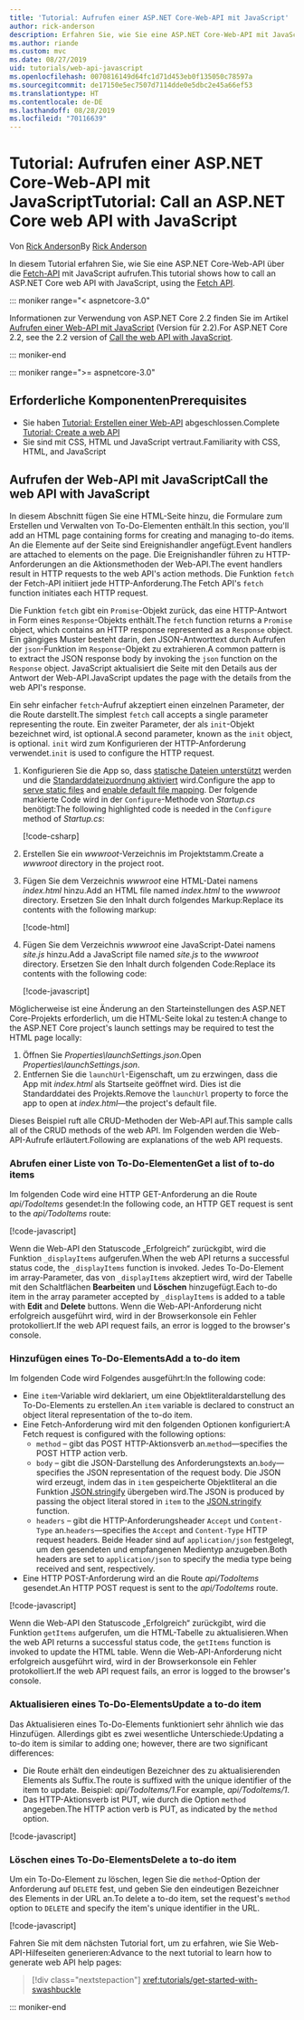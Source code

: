 ```yaml
---
title: 'Tutorial: Aufrufen einer ASP.NET Core-Web-API mit JavaScript'
author: rick-anderson
description: Erfahren Sie, wie Sie eine ASP.NET Core-Web-API mit JavaScript aufrufen.
ms.author: riande
ms.custom: mvc
ms.date: 08/27/2019
uid: tutorials/web-api-javascript
ms.openlocfilehash: 0070816149d64fc1d71d453eb0f135050c78597a
ms.sourcegitcommit: de17150e5ec7507d7114dde0e5dbc2e45a66ef53
ms.translationtype: HT
ms.contentlocale: de-DE
ms.lasthandoff: 08/28/2019
ms.locfileid: "70116639"
---
```

# <a name="tutorial-call-an-aspnet-core-web-api-with-javascript"></a><span data-ttu-id="177f4-103">Tutorial: Aufrufen einer ASP.NET Core-Web-API mit JavaScript</span><span class="sxs-lookup"><span data-stu-id="177f4-103">Tutorial: Call an ASP.NET Core web API with JavaScript</span></span>

<span data-ttu-id="177f4-104">Von [Rick Anderson](https://twitter.com/RickAndMSFT)</span><span class="sxs-lookup"><span data-stu-id="177f4-104">By [Rick Anderson](https://twitter.com/RickAndMSFT)</span></span>

<span data-ttu-id="177f4-105">In diesem Tutorial erfahren Sie, wie Sie eine ASP.NET Core-Web-API über die [Fetch-API](https://developer.mozilla.org/docs/Web/API/Fetch_API) mit JavaScript aufrufen.</span><span class="sxs-lookup"><span data-stu-id="177f4-105">This tutorial shows how to call an ASP.NET Core web API with JavaScript, using the [Fetch API](https://developer.mozilla.org/docs/Web/API/Fetch_API).</span></span>

::: moniker range="< aspnetcore-3.0"

<span data-ttu-id="177f4-106">Informationen zur Verwendung von ASP.NET Core 2.2 finden Sie im Artikel [Aufrufen einer Web-API mit JavaScript](xref:tutorials/first-web-api#call-the-web-api-with-javascript) (Version für 2.2).</span><span class="sxs-lookup"><span data-stu-id="177f4-106">For ASP.NET Core 2.2, see the 2.2 version of [Call the web API with JavaScript](xref:tutorials/first-web-api#call-the-web-api-with-javascript).</span></span>

::: moniker-end

::: moniker range=">= aspnetcore-3.0"

## <a name="prerequisites"></a><span data-ttu-id="177f4-107">Erforderliche Komponenten</span><span class="sxs-lookup"><span data-stu-id="177f4-107">Prerequisites</span></span>

* <span data-ttu-id="177f4-108">Sie haben [Tutorial: Erstellen einer Web-API](xref:tutorials/first-web-api) abgeschlossen.</span><span class="sxs-lookup"><span data-stu-id="177f4-108">Complete [Tutorial: Create a web API](xref:tutorials/first-web-api)</span></span>
* <span data-ttu-id="177f4-109">Sie sind mit CSS, HTML und JavaScript vertraut.</span><span class="sxs-lookup"><span data-stu-id="177f4-109">Familiarity with CSS, HTML, and JavaScript</span></span>

## <a name="call-the-web-api-with-javascript"></a><span data-ttu-id="177f4-110">Aufrufen der Web-API mit JavaScript</span><span class="sxs-lookup"><span data-stu-id="177f4-110">Call the web API with JavaScript</span></span>

<span data-ttu-id="177f4-111">In diesem Abschnitt fügen Sie eine HTML-Seite hinzu, die Formulare zum Erstellen und Verwalten von To-Do-Elementen enthält.</span><span class="sxs-lookup"><span data-stu-id="177f4-111">In this section, you'll add an HTML page containing forms for creating and managing to-do items.</span></span> <span data-ttu-id="177f4-112">An die Elemente auf der Seite sind Ereignishandler angefügt.</span><span class="sxs-lookup"><span data-stu-id="177f4-112">Event handlers are attached to elements on the page.</span></span> <span data-ttu-id="177f4-113">Die Ereignishandler führen zu HTTP-Anforderungen an die Aktionsmethoden der Web-API.</span><span class="sxs-lookup"><span data-stu-id="177f4-113">The event handlers result in HTTP requests to the web API's action methods.</span></span> <span data-ttu-id="177f4-114">Die Funktion `fetch` der Fetch-API initiiert jede HTTP-Anforderung.</span><span class="sxs-lookup"><span data-stu-id="177f4-114">The Fetch API's `fetch` function initiates each HTTP request.</span></span>

<span data-ttu-id="177f4-115">Die Funktion `fetch` gibt ein `Promise`-Objekt zurück, das eine HTTP-Antwort in Form eines `Response`-Objekts enthält.</span><span class="sxs-lookup"><span data-stu-id="177f4-115">The `fetch` function returns a `Promise` object, which contains an HTTP response represented as a `Response` object.</span></span> <span data-ttu-id="177f4-116">Ein gängiges Muster besteht darin, den JSON-Antworttext durch Aufrufen der `json`-Funktion im `Response`-Objekt zu extrahieren.</span><span class="sxs-lookup"><span data-stu-id="177f4-116">A common pattern is to extract the JSON response body by invoking the `json` function on the `Response` object.</span></span> <span data-ttu-id="177f4-117">JavaScript aktualisiert die Seite mit den Details aus der Antwort der Web-API.</span><span class="sxs-lookup"><span data-stu-id="177f4-117">JavaScript updates the page with the details from the web API's response.</span></span>

<span data-ttu-id="177f4-118">Ein sehr einfacher `fetch`-Aufruf akzeptiert einen einzelnen Parameter, der die Route darstellt.</span><span class="sxs-lookup"><span data-stu-id="177f4-118">The simplest `fetch` call accepts a single parameter representing the route.</span></span> <span data-ttu-id="177f4-119">Ein zweiter Parameter, der als `init`-Objekt bezeichnet wird, ist optional.</span><span class="sxs-lookup"><span data-stu-id="177f4-119">A second parameter, known as the `init` object, is optional.</span></span> <span data-ttu-id="177f4-120">`init` wird zum Konfigurieren der HTTP-Anforderung verwendet.</span><span class="sxs-lookup"><span data-stu-id="177f4-120">`init` is used to configure the HTTP request.</span></span>

1. <span data-ttu-id="177f4-121">Konfigurieren Sie die App so, dass [statische Dateien unterstützt](/dotnet/api/microsoft.aspnetcore.builder.staticfileextensions.usestaticfiles#Microsoft_AspNetCore_Builder_StaticFileExtensions_UseStaticFiles_Microsoft_AspNetCore_Builder_IApplicationBuilder_) werden und die [Standarddateizuordnung aktiviert](/dotnet/api/microsoft.aspnetcore.builder.defaultfilesextensions.usedefaultfiles#Microsoft_AspNetCore_Builder_DefaultFilesExtensions_UseDefaultFiles_Microsoft_AspNetCore_Builder_IApplicationBuilder_) wird.</span><span class="sxs-lookup"><span data-stu-id="177f4-121">Configure the app to [serve static files](/dotnet/api/microsoft.aspnetcore.builder.staticfileextensions.usestaticfiles#Microsoft_AspNetCore_Builder_StaticFileExtensions_UseStaticFiles_Microsoft_AspNetCore_Builder_IApplicationBuilder_) and [enable default file mapping](/dotnet/api/microsoft.aspnetcore.builder.defaultfilesextensions.usedefaultfiles#Microsoft_AspNetCore_Builder_DefaultFilesExtensions_UseDefaultFiles_Microsoft_AspNetCore_Builder_IApplicationBuilder_).</span></span> <span data-ttu-id="177f4-122">Der folgende markierte Code wird in der `Configure`-Methode von *Startup.cs* benötigt:</span><span class="sxs-lookup"><span data-stu-id="177f4-122">The following highlighted code is needed in the `Configure` method of *Startup.cs*:</span></span>

    [!code-csharp[](first-web-api/samples/3.0/TodoApi/StartupJavaScript.cs?highlight=8-9&name=snippet_configure)]

1. <span data-ttu-id="177f4-123">Erstellen Sie ein *wwwroot*-Verzeichnis im Projektstamm.</span><span class="sxs-lookup"><span data-stu-id="177f4-123">Create a *wwwroot* directory in the project root.</span></span>

1. <span data-ttu-id="177f4-124">Fügen Sie dem Verzeichnis *wwwroot* eine HTML-Datei namens *index.html* hinzu.</span><span class="sxs-lookup"><span data-stu-id="177f4-124">Add an HTML file named *index.html* to the *wwwroot* directory.</span></span> <span data-ttu-id="177f4-125">Ersetzen Sie den Inhalt durch folgendes Markup:</span><span class="sxs-lookup"><span data-stu-id="177f4-125">Replace its contents with the following markup:</span></span>

    [!code-html[](first-web-api/samples/3.0/TodoApi/wwwroot/index.html)]

1. <span data-ttu-id="177f4-126">Fügen Sie dem Verzeichnis *wwwroot* eine JavaScript-Datei namens *site.js* hinzu.</span><span class="sxs-lookup"><span data-stu-id="177f4-126">Add a JavaScript file named *site.js* to the *wwwroot* directory.</span></span> <span data-ttu-id="177f4-127">Ersetzen Sie den Inhalt durch folgenden Code:</span><span class="sxs-lookup"><span data-stu-id="177f4-127">Replace its contents with the following code:</span></span>

    [!code-javascript[](first-web-api/samples/3.0/TodoApi/wwwroot/js/site.js?name=snippet_SiteJs)]

<span data-ttu-id="177f4-128">Möglicherweise ist eine Änderung an den Starteinstellungen des ASP.NET Core-Projekts erforderlich, um die HTML-Seite lokal zu testen:</span><span class="sxs-lookup"><span data-stu-id="177f4-128">A change to the ASP.NET Core project's launch settings may be required to test the HTML page locally:</span></span>

1. <span data-ttu-id="177f4-129">Öffnen Sie *Properties\launchSettings.json*.</span><span class="sxs-lookup"><span data-stu-id="177f4-129">Open *Properties\launchSettings.json*.</span></span>
1. <span data-ttu-id="177f4-130">Entfernen Sie die `launchUrl`-Eigenschaft, um zu erzwingen, dass die App mit *index.html* als Startseite geöffnet wird. Dies ist die Standarddatei des Projekts.</span><span class="sxs-lookup"><span data-stu-id="177f4-130">Remove the `launchUrl` property to force the app to open at *index.html*&mdash;the project's default file.</span></span>

<span data-ttu-id="177f4-131">Dieses Beispiel ruft alle CRUD-Methoden der Web-API auf.</span><span class="sxs-lookup"><span data-stu-id="177f4-131">This sample calls all of the CRUD methods of the web API.</span></span> <span data-ttu-id="177f4-132">Im Folgenden werden die Web-API-Aufrufe erläutert.</span><span class="sxs-lookup"><span data-stu-id="177f4-132">Following are explanations of the web API requests.</span></span>

### <a name="get-a-list-of-to-do-items"></a><span data-ttu-id="177f4-133">Abrufen einer Liste von To-Do-Elementen</span><span class="sxs-lookup"><span data-stu-id="177f4-133">Get a list of to-do items</span></span>

<span data-ttu-id="177f4-134">Im folgenden Code wird eine HTTP GET-Anforderung an die Route *api/TodoItems* gesendet:</span><span class="sxs-lookup"><span data-stu-id="177f4-134">In the following code, an HTTP GET request is sent to the *api/TodoItems* route:</span></span>

[!code-javascript[](first-web-api/samples/3.0/TodoApi/wwwroot/js/site.js?name=snippet_GetItems)]

<span data-ttu-id="177f4-135">Wenn die Web-API den Statuscode „Erfolgreich“ zurückgibt, wird die Funktion `_displayItems` aufgerufen.</span><span class="sxs-lookup"><span data-stu-id="177f4-135">When the web API returns a successful status code, the `_displayItems` function is invoked.</span></span> <span data-ttu-id="177f4-136">Jedes To-Do-Element im array-Parameter, das von `_displayItems` akzeptiert wird, wird der Tabelle mit den Schaltflächen **Bearbeiten** und **Löschen** hinzugefügt.</span><span class="sxs-lookup"><span data-stu-id="177f4-136">Each to-do item in the array parameter accepted by `_displayItems` is added to a table with **Edit** and **Delete** buttons.</span></span> <span data-ttu-id="177f4-137">Wenn die Web-API-Anforderung nicht erfolgreich ausgeführt wird, wird in der Browserkonsole ein Fehler protokolliert.</span><span class="sxs-lookup"><span data-stu-id="177f4-137">If the web API request fails, an error is logged to the browser's console.</span></span>

### <a name="add-a-to-do-item"></a><span data-ttu-id="177f4-138">Hinzufügen eines To-Do-Elements</span><span class="sxs-lookup"><span data-stu-id="177f4-138">Add a to-do item</span></span>

<span data-ttu-id="177f4-139">Im folgenden Code wird Folgendes ausgeführt:</span><span class="sxs-lookup"><span data-stu-id="177f4-139">In the following code:</span></span>

* <span data-ttu-id="177f4-140">Eine `item`-Variable wird deklariert, um eine Objektliteraldarstellung des To-Do-Elements zu erstellen.</span><span class="sxs-lookup"><span data-stu-id="177f4-140">An `item` variable is declared to construct an object literal representation of the to-do item.</span></span>
* <span data-ttu-id="177f4-141">Eine Fetch-Anforderung wird mit den folgenden Optionen konfiguriert:</span><span class="sxs-lookup"><span data-stu-id="177f4-141">A Fetch request is configured with the following options:</span></span>
    * <span data-ttu-id="177f4-142">`method` – gibt das POST HTTP-Aktionsverb an.</span><span class="sxs-lookup"><span data-stu-id="177f4-142">`method`&mdash;specifies the POST HTTP action verb.</span></span>
    * <span data-ttu-id="177f4-143">`body` – gibt die JSON-Darstellung des Anforderungstexts an.</span><span class="sxs-lookup"><span data-stu-id="177f4-143">`body`&mdash;specifies the JSON representation of the request body.</span></span> <span data-ttu-id="177f4-144">Die JSON wird erzeugt, indem das in `item` gespeicherte Objektliteral an die Funktion [JSON.stringify](https://developer.mozilla.org/docs/Web/JavaScript/Reference/Global_Objects/JSON/stringify) übergeben wird.</span><span class="sxs-lookup"><span data-stu-id="177f4-144">The JSON is produced by passing the object literal stored in `item` to the [JSON.stringify](https://developer.mozilla.org/docs/Web/JavaScript/Reference/Global_Objects/JSON/stringify) function.</span></span>
    * <span data-ttu-id="177f4-145">`headers` – gibt die HTTP-Anforderungsheader `Accept` und `Content-Type` an.</span><span class="sxs-lookup"><span data-stu-id="177f4-145">`headers`&mdash;specifies the `Accept` and `Content-Type` HTTP request headers.</span></span> <span data-ttu-id="177f4-146">Beide Header sind auf `application/json` festgelegt, um den gesendeten und empfangenen Medientyp anzugeben.</span><span class="sxs-lookup"><span data-stu-id="177f4-146">Both headers are set to `application/json` to specify the media type being received and sent, respectively.</span></span>
* <span data-ttu-id="177f4-147">Eine HTTP POST-Anforderung wird an die Route *api/TodoItems* gesendet.</span><span class="sxs-lookup"><span data-stu-id="177f4-147">An HTTP POST request is sent to the *api/TodoItems* route.</span></span>

[!code-javascript[](first-web-api/samples/3.0/TodoApi/wwwroot/js/site.js?name=snippet_AddItem)]

<span data-ttu-id="177f4-148">Wenn die Web-API den Statuscode „Erfolgreich“ zurückgibt, wird die Funktion `getItems` aufgerufen, um die HTML-Tabelle zu aktualisieren.</span><span class="sxs-lookup"><span data-stu-id="177f4-148">When the web API returns a successful status code, the `getItems` function is invoked to update the HTML table.</span></span> <span data-ttu-id="177f4-149">Wenn die Web-API-Anforderung nicht erfolgreich ausgeführt wird, wird in der Browserkonsole ein Fehler protokolliert.</span><span class="sxs-lookup"><span data-stu-id="177f4-149">If the web API request fails, an error is logged to the browser's console.</span></span>

### <a name="update-a-to-do-item"></a><span data-ttu-id="177f4-150">Aktualisieren eines To-Do-Elements</span><span class="sxs-lookup"><span data-stu-id="177f4-150">Update a to-do item</span></span>

<span data-ttu-id="177f4-151">Das Aktualisieren eines To-Do-Elements funktioniert sehr ähnlich wie das Hinzufügen. Allerdings gibt es zwei wesentliche Unterschiede:</span><span class="sxs-lookup"><span data-stu-id="177f4-151">Updating a to-do item is similar to adding one; however, there are two significant differences:</span></span>

* <span data-ttu-id="177f4-152">Die Route erhält den eindeutigen Bezeichner des zu aktualisierenden Elements als Suffix.</span><span class="sxs-lookup"><span data-stu-id="177f4-152">The route is suffixed with the unique identifier of the item to update.</span></span> <span data-ttu-id="177f4-153">Beispiel: *api/TodoItems/1*.</span><span class="sxs-lookup"><span data-stu-id="177f4-153">For example, *api/TodoItems/1*.</span></span>
* <span data-ttu-id="177f4-154">Das HTTP-Aktionsverb ist PUT, wie durch die Option `method` angegeben.</span><span class="sxs-lookup"><span data-stu-id="177f4-154">The HTTP action verb is PUT, as indicated by the `method` option.</span></span>

[!code-javascript[](first-web-api/samples/3.0/TodoApi/wwwroot/js/site.js?name=snippet_UpdateItem)]

### <a name="delete-a-to-do-item"></a><span data-ttu-id="177f4-155">Löschen eines To-Do-Elements</span><span class="sxs-lookup"><span data-stu-id="177f4-155">Delete a to-do item</span></span>

<span data-ttu-id="177f4-156">Um ein To-Do-Element zu löschen, legen Sie die `method`-Option der Anforderung auf `DELETE` fest, und geben Sie den eindeutigen Bezeichner des Elements in der URL an.</span><span class="sxs-lookup"><span data-stu-id="177f4-156">To delete a to-do item, set the request's `method` option to `DELETE` and specify the item's unique identifier in the URL.</span></span>

[!code-javascript[](first-web-api/samples/3.0/TodoApi/wwwroot/js/site.js?name=snippet_DeleteItem)]

<span data-ttu-id="177f4-157">Fahren Sie mit dem nächsten Tutorial fort, um zu erfahren, wie Sie Web-API-Hilfeseiten generieren:</span><span class="sxs-lookup"><span data-stu-id="177f4-157">Advance to the next tutorial to learn how to generate web API help pages:</span></span>

> [!div class="nextstepaction"]
> <xref:tutorials/get-started-with-swashbuckle>

::: moniker-end
